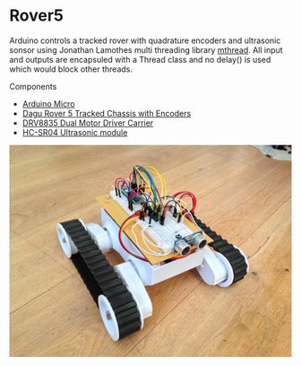 Rover5
======

Arduino controls a tracked rover with quadrature encoders and ultrasonic sonsor using Jonathan Lamothes multi threading library [mthread](https://github.com/jlamothe/mthread). All input and outputs are encapsuled with a Thread class and no delay() is used which would block other threads. 

Components

* [Arduino Micro](http://arduino.cc/en/Main/ArduinoBoardMicro)
* [Dagu Rover 5 Tracked Chassis with Encoders](http://www.pololu.com/product/1551)
* [DRV8835 Dual Motor Driver Carrier](http://www.pololu.com/product/2135)
* [HC-SR04 Ultrasonic module](http://www.hobbyking.com/hobbyking/store/uh_viewitem.asp?idproduct=31136&aff=272191)

![Rover5](rover5.jpg)

